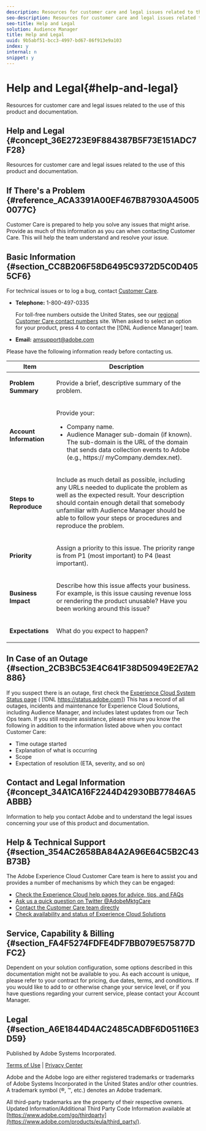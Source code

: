 ```yaml
---
description: Resources for customer care and legal issues related to the use of this product and documentation.
seo-description: Resources for customer care and legal issues related to the use of this product and documentation.
seo-title: Help and Legal
solution: Audience Manager
title: Help and Legal
uuid: 9b5abf51-bcc3-4997-bd67-86f913e9a103
index: y
internal: n
snippet: y
---
```


# Help and Legal{#help-and-legal}

Resources for customer care and legal issues related to the use of this product and documentation.

## Help and Legal {#concept_36E2723E9F884387B5F73E151ADC7F28}

Resources for customer care and legal issues related to the use of this product and documentation.

<!-- 

c_legal.xml

 -->

## If There's a Problem {#reference_ACA3391A00EF467B87930A450050077C}

Customer Care is prepared to help you solve any issues that might arise. Provide as much of this information as you can when contacting Customer Care. This will help the team understand and resolve your issue.

## Basic Information {#section_CC8B206F58D6495C9372D5C0D4055CF6}

<!-- 

r_problem.xml

 -->

For technical issues or to log a bug, contact [Customer Care](https://helpx.adobe.com/marketing-cloud/contact-support.html).

* **Telephone:** 1-800-497-0335

  For toll-free numbers outside the United States, see our [regional Customer Care contact numbers](https://helpx.adobe.com/contact/dma-external/DMACustomeCareRegionalPhoneNumbers.html) site. When asked to select an option for your product, press 4 to contact the [!DNL Audience Manager] team. 

* **Email:** amsupport@adobe.com

Please have the following information ready before contacting us.

<table id="table_28E76031E2804265B1A48AB2659F68F0"> 
 <thead> 
  <tr> 
   <th colname="col1" class="entry"> Item </th> 
   <th colname="col2" class="entry"> Description </th> 
  </tr>
 </thead>
 <tbody> 
  <tr> 
   <td colname="col1"> <p><b>Problem Summary</b> </p> </td> 
   <td colname="col2"> <p>Provide a brief, descriptive summary of the problem. </p> </td> 
  </tr> 
  <tr> 
   <td colname="col1"> <p><b>Account Information</b> </p> </td> 
   <td colname="col2"> <p>Provide your: </p> <p> 
     <ul id="ul_6ACF6EF2165C4041A891FF36D78BBA63"> 
      <li id="li_86573CAAE8454BE6BDF44F9A8281FF95">Company name. </li> 
      <li id="li_8259BB738BA84A13982A8E84BCF56B2A"><span class="keyword"> Audience Manager</span> sub-domain (if known). The sub-domain is the URL of the domain that sends data collection events to <span class="keyword"> Adobe</span> (e.g., <span class="codeph">https://<span class="varname"> myCompany</span>.demdex.net</span>). </li> 
     </ul> </p> </td> 
  </tr> 
  <tr> 
   <td colname="col1"> <p><b>Steps to Reproduce</b> </p> </td> 
   <td colname="col2"> <p>Include as much detail as possible, including any URLs needed to duplicate the problem as well as the expected result. Your description should contain enough detail that somebody unfamiliar with <span class="keyword"> Audience Manager</span> should be able to follow your steps or procedures and reproduce the problem. </p> </td> 
  </tr> 
  <tr> 
   <td colname="col1"> <p><b>Priority</b> </p> </td> 
   <td colname="col2"> <p>Assign a priority to this issue. The priority range is from P1 (most important) to P4 (least important). </p> </td> 
  </tr> 
  <tr> 
   <td colname="col1"> <p><b>Business Impact</b> </p> </td> 
   <td colname="col2"> <p>Describe how this issue affects your business. For example, is this issue causing revenue loss or rendering the product unusable? Have you been working around this issue? </p> </td> 
  </tr> 
  <tr> 
   <td colname="col1"> <p><b>Expectations</b> </p> </td> 
   <td colname="col2"> <p>What do you expect to happen? </p> </td> 
  </tr> 
 </tbody> 
</table>

## In Case of an Outage {#section_2CB3BC53E4C641F38D50949E2E7A2886}

If you suspect there is an outage, first check the [Experience Cloud System Status page](https://status.adobe.com) ( [!DNL https://status.adobe.com]) This has a record of all outages, incidents and maintenance for Experience Cloud Solutions, including Audience Manager, and includes latest updates from our Tech Ops team. If you still require assistance, please ensure you know the following in addition to the information listed above when you contact Customer Care:

* Time outage started 
* Explanation of what is occurring 
* Scope 
* Expectation of resolution (ETA, severity, and so on)

## Contact and Legal Information {#concept_34A1CA16F2244D42930BB77846A5ABBB}

Information to help you contact Adobe and to understand the legal issues concerning your use of this product and documentation.

## Help & Technical Support {#section_354AC2658BA84A2A96E64C5B2C43B73B}

<!-- 

c_contact_and_legal.xml

 -->

The Adobe Experience Cloud Customer Care team is here to assist you and provides a number of mechanisms by which they can be engaged:

* [Check the Experience Cloud help pages for advice, tips, and FAQs](https://helpx.adobe.com/marketing-cloud.html) 
* [Ask us a quick question on Twitter @AdobeMktgCare](https://twitter.com/AdobeMktgCare) 
* [Contact the Customer Care team directly](https://helpx.adobe.com/marketing-cloud/contact-support.html) 
* [Check availability and status of Experience Cloud Solutions](https://status.adobe.com/)

## Service, Capability & Billing {#section_FA4F5274FDFE4DF7BB079E575877DFC2}

Dependent on your solution configuration, some options described in this documentation might not be available to you. As each account is unique, please refer to your contract for pricing, due dates, terms, and conditions. If you would like to add to or otherwise change your service level, or if you have questions regarding your current service, please contact your Account Manager.

## Legal {#section_A6E1844D4AC2485CADBF6D05116E3D59}

Published by Adobe Systems Incorporated.

[Terms of Use](https://www.adobe.com/go/marketingcloud_terms_of_use) | [Privacy Center](https://www.adobe.com/privacy.html)

Adobe and the Adobe logo are either registered trademarks or trademarks of Adobe Systems Incorporated in the United States and/or other countries. A trademark symbol (®, ™, etc.) denotes an Adobe trademark.

All third-party trademarks are the property of their respective owners. Updated Information/Additional Third Party Code Information available at [https://www.adobe.com/go/thirdparty](https://www.adobe.com/products/eula/third_party/). 
